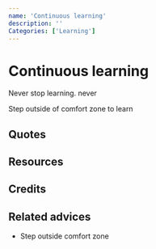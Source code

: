 ```yaml
---
name: 'Continuous learning'
description: ''
Categories: ['Learning']
---
```

# Continuous learning

Never stop learning. never

Step outside of comfort zone to learn


## Quotes

## Resources

## Credits

## Related advices

- Step outside comfort zone
